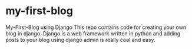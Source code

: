 # my-first-blog
My-First-Blog using Django
This repo contains code for creating your own blog in django. Django is a web framework written in python and adding posts to your blog using django admin is really cool and easy.
